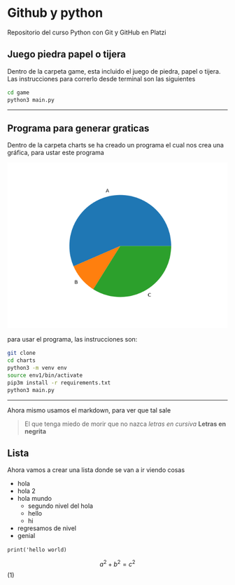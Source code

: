 # Github y python

Repositorio del curso Python con Git y GitHub en Platzi

## Juego piedra papel o tijera

Dentro de la carpeta game, esta incluido el juego de piedra, papel o tijera. Las instrucciones para correrlo desde terminal son las siguientes

```sh
cd game
python3 main.py
```

-----------------

## Programa para generar graticas

Dentro de la carpeta charts se ha creado un programa el cual nos crea una gráfica, para ustar este programa

![Grafica creada con el programa main.py dentro de la carpeta charts](charts/pie.png)

para usar el programa, las instrucciones son:

```sh
git clone
cd charts
python3 -m venv env
source env1/bin/activate
pip3m install -r requirements.txt
python3 main.py
```

-----------------

Ahora mismo usamos el markdown, para ver que tal sale
>El que tenga miedo de morir que no nazca
*letras en cursiva*
**Letras en negrita**

## Lista

Ahora vamos a crear una lista donde se van a ir viendo cosas

- hola
- hola 2
- hola mundo
  - segundo nivel del hola
  - hello
  - hi
- regresamos de nivel
- genial

`print('hello world)`

$$ a^2 + b^2 = c^2 $$ (1)
